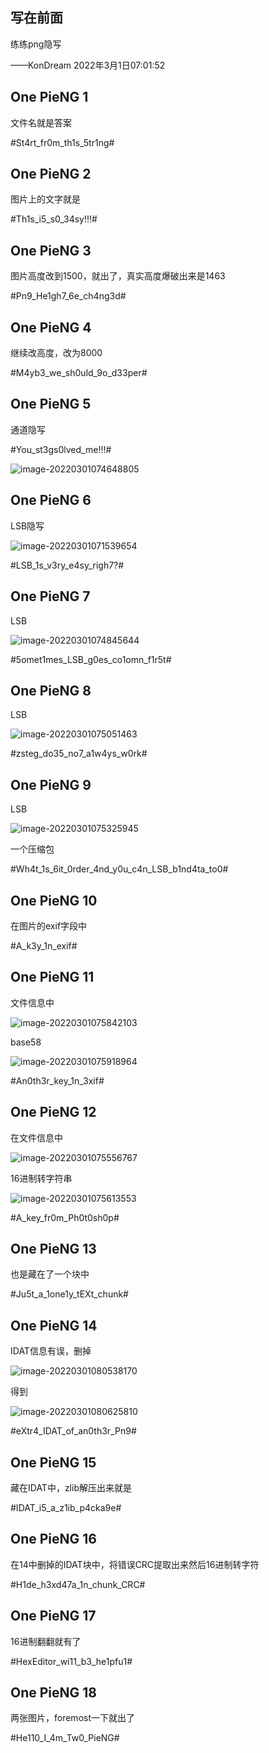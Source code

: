 ## 写在前面

练练png隐写

——KonDream 2022年3月1日07:01:52

## One PieNG 1

文件名就是答案

#St4rt_fr0m_th1s_5tr1ng#

## One PieNG 2

图片上的文字就是

#Th1s_i5_s0_34sy!!!#

## One PieNG 3

图片高度改到1500，就出了，真实高度爆破出来是1463

#Pn9_He1gh7_6e_ch4ng3d#

## One PieNG 4

继续改高度，改为8000

#M4yb3_we_sh0uld_9o_d33per#

## One PieNG 5

通道隐写

#You_st3gs0lved_me!!!#

![image-20220301074648805](image/PNG隐写入门赛/image-20220301074648805.png)

## One PieNG 6

LSB隐写

![image-20220301071539654](image/PNG隐写入门赛/image-20220301071539654.png)

#LSB_1s_v3ry_e4sy_righ7?#

## One PieNG 7

LSB

![image-20220301074845644](image/PNG隐写入门赛/image-20220301074845644.png)

#5omet1mes_LSB_g0es_co1omn_f1r5t#

## One PieNG 8

LSB

![image-20220301075051463](image/PNG隐写入门赛/image-20220301075051463.png)

\#zsteg_do35_no7_a1w4ys_w0rk#

## One PieNG 9

LSB

![image-20220301075325945](image/PNG隐写入门赛/image-20220301075325945.png)

一个压缩包

#Wh4t_1s_6it_0rder_4nd_y0u_c4n_LSB_b1nd4ta_to0#

## One PieNG 10

在图片的exif字段中

#A_k3y_1n_exif#

## One PieNG 11

文件信息中

![image-20220301075842103](image/PNG隐写入门赛/image-20220301075842103.png)

base58

![image-20220301075918964](image/PNG隐写入门赛/image-20220301075918964.png)

#An0th3r_key_1n_3xif#

## One PieNG 12

在文件信息中

![image-20220301075556767](image/PNG隐写入门赛/image-20220301075556767.png)

16进制转字符串

![image-20220301075613553](image/PNG隐写入门赛/image-20220301075613553.png)

#A_key_fr0m_Ph0t0sh0p#

## One PieNG 13

也是藏在了一个块中

#Ju5t_a_1one1y_tEXt_chunk#

## One PieNG 14

IDAT信息有误，删掉

![image-20220301080538170](image/PNG隐写入门赛/image-20220301080538170.png)

得到

![image-20220301080625810](image/PNG隐写入门赛/image-20220301080625810.png)

\#eXtr4_IDAT_of_an0th3r_Pn9#

## One PieNG 15

藏在IDAT中，zlib解压出来就是

#IDAT_i5_a_z1ib_p4cka9e#

## One PieNG 16

在14中删掉的IDAT块中，将错误CRC提取出来然后16进制转字符

#H1de_h3xd47a_1n_chunk_CRC#

## One PieNG 17

16进制翻翻就有了

#HexEditor_wi11_b3_he1pfu1#

## One PieNG 18

两张图片，foremost一下就出了

#He110_I_4m_Tw0_PieNG#

